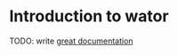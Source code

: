 # Introduction to wator

TODO: write [great documentation](http://jacobian.org/writing/great-documentation/what-to-write/)
